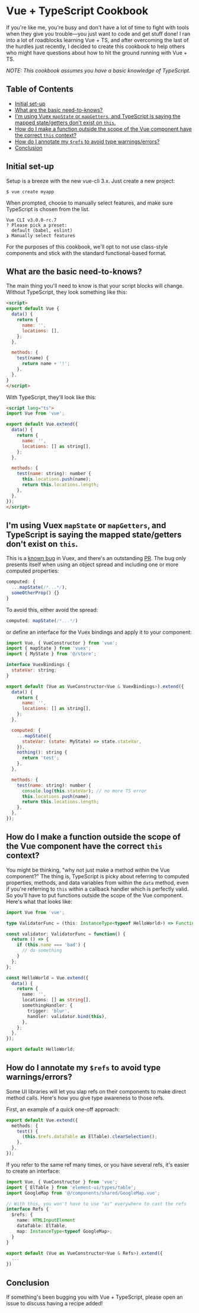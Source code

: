 # Vue + TypeScript Cookbook

If you're like me, you're busy and don't have a lot of time to fight with tools when they give you trouble—you just want to code and get stuff done! I ran into a lot of roadblocks learning Vue + TS, and after overcoming the last of the hurdles just recently, I decided to create this cookbook to help others who might have questions about how to hit the ground running with Vue + TS.

*NOTE: This cookbook assumes you have a basic knowledge of TypeScript.*

<!-- START doctoc generated TOC please keep comment here to allow auto update -->
<!-- DON'T EDIT THIS SECTION, INSTEAD RE-RUN doctoc TO UPDATE -->
## Table of Contents

- [Initial set-up](#initial-set-up)
- [What are the basic need-to-knows?](#what-are-the-basic-need-to-knows)
- [I'm using Vuex `mapState` or `mapGetters`, and TypeScript is saying the mapped state/getters don't exist on `this`.](#im-using-vuex-mapstate-or-mapgetters-and-typescript-is-saying-the-mapped-stategetters-dont-exist-on-this)
- [How do I make a function outside the scope of the Vue component have the correct `this` context?](#how-do-i-make-a-function-outside-the-scope-of-the-vue-component-have-the-correct-this-context)
- [How do I annotate my `$refs` to avoid type warnings/errors?](#how-do-i-annotate-my-refs-to-avoid-type-warningserrors)
- [Conclusion](#conclusion)

<!-- END doctoc generated TOC please keep comment here to allow auto update -->

## Initial set-up

Setup is a breeze with the new vue-cli 3.x. Just create a new project:

    $ vue create myapp

When prompted, choose to manually select features, and make sure TypeScript is chosen from the list.

    Vue CLI v3.0.0-rc.7
    ? Please pick a preset: 
      default (babel, eslint) 
    ❯ Manually select features

For the purposes of this cookbook, we'll opt to not use class-style components and stick with the standard functional-based format.

## What are the basic need-to-knows?

The main thing you'll need to know is that your script blocks will change. Without TypeScript, they look something like this:

```html
<script>
export default Vue {
  data() {
    return {
      name: '',
      locations: [],
    };
  },

  methods: {
    test(name) {
      return name + '!';
    },
  },
}
</script>
```

With TypeScript, they'll look like this:

```html
<script lang="ts">
import Vue from 'vue';

export default Vue.extend({
  data() {
    return {
      name: '',
      locations: [] as string[],
    };
  },

  methods: {
    test(name: string): number {
      this.locations.push(name);
      return this.locations.length;
    },
  },
});
</script>
```

## I'm using Vuex `mapState` or `mapGetters`, and TypeScript is saying the mapped state/getters don't exist on `this`.

This is a [known bug](https://github.com/vuejs/vuex/issues/1353) in Vuex, and there's an outstanding [PR](https://github.com/vuejs/vuex/pull/1121). The bug only presents itself when using an object spread and including one or more computed properties:

```js
computed: {
  ...mapState(/*...*/),
  someOtherProp() {}
}
```

To avoid this, either avoid the spread:

```js
computed: mapState(/*...*/)
```

or define an interface for the Vuex bindings and apply it to your component:

```js
import Vue, { VueConstructor } from 'vue';
import { mapState } from 'vuex';
import { MyState } from '@/store';

interface VuexBindings {
  stateVar: string;
}

export default (Vue as VueConstructor<Vue & VuexBindings>).extend({
  data() {
    return {
      name: '',
      locations: [] as string[],
    };
  },

  computed: {
    ...mapState({
      stateVar: (state: MyState) => state.stateVar,
    }),
    nothing(): string {
      return 'test';
    },
  },

  methods: {
    test(name: string): number {
      console.log(this.stateVar); // no more TS error
      this.locations.push(name);
      return this.locations.length;
    },
  },
});
```

## How do I make a function outside the scope of the Vue component have the correct `this` context?

You might be thinking, "why not just make a method within the Vue component?" The thing is, TypeScript is picky about referring to computed properties, methods, and data variables from within the `data` method, even if you're referring to `this` within a callback handler which is perfectly valid. So you'll have to put functions outside the scope of the Vue component. Here's what that looks like:

```ts
import Vue from 'vue';

type ValidatorFunc = (this: InstanceType<typeof HelloWorld>) => Function;

const validator: ValidatorFunc = function() {
  return () => {
    if (this.name === 'bad') {
      // do something
    }
  };
};

const HelloWorld = Vue.extend({
  data() {
    return {
      name: '',
      locations: [] as string[],
      somethingHandler: {
        trigger: 'blur',
        handler: validator.bind(this),
      },
    };
  },
});

export default HelloWorld;
```

<!-- ## I'm using vue-i18n and getting type errors because `TranslateResult` can't be set on a variable declared as a string.

You could simply do something like this to resolve that:

```ts
const myString = this.$t('general.error') as string;
```

But having to add `as string` can become tedious. Instead, we'll override...

meh, this doesn't seem possible. Will update if there's a workaround.
-->

## How do I annotate my `$refs` to avoid type warnings/errors?

Some UI libraries will let you slap refs on their components to make direct method calls. Here's how you give type awareness to those refs.

First, an example of a quick one-off approach:

```ts
export default Vue.extend({
  methods: {
    test() {
      (this.$refs.dataTable as ElTable).clearSelection();
    },
  },
});
```

If you refer to the same ref many times, or you have several refs, it's easier to create an interface:

```ts
import Vue, { VueConstructor } from 'vue';
import { ElTable } from 'element-ui/types/table';
import GoogleMap from '@/components/shared/GoogleMap.vue';

// With this, you won't have to use "as" everywhere to cast the refs
interface Refs {
  $refs: {
    name: HTMLInputElement
    dataTable: ElTable,
    map: InstanceType<typeof GoogleMap>;
  }
}

export default (Vue as VueConstructor<Vue & Refs>).extend({
  ...
})
```

## Conclusion

If something's been bugging you with Vue + TypeScript, please open an issue to discuss having a recipe added!
